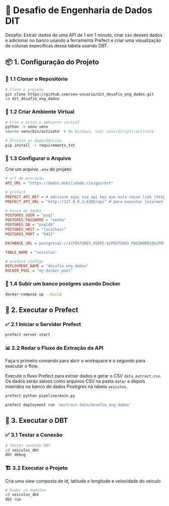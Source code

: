 # 🚀 Desafio de Engenharia de Dados DIT

Desafio: Extrair dados de uma API de 1 em 1 minuto, criar csv desses dados e adicionar no banco usando a ferramenta Prefect e criar uma visualização de colunas expecíficas dessa tabela usando DBT.


## 📦 **1. Configuração do Projeto**

### 🔑 **1.1 Clonar o Repositório**

```bash
# Clone o projeto
git clone https://github.com/seu-usuario/dit_desafio_eng_dados.git
cd dit_desafio_eng_dados
```

### 🌿 **1.2 Criar Ambiente Virtual**

```bash
# Crie e ative o ambiente virtual
python -m venv venv
source venv/bin/activate  # No Windows, use: venv\Scripts\activate

# Instale as dependências
pip install -r requirements.txt
```

### 🔐 **1.3 Configurar o Arquivo**

Crie um arquivo `.env` do projeto:

```ini
# url de extração
API_URL = "https://dados.mobilidade.rio/gps/brt"

# prefect
PREFECT_API_KEY = # adicione aqui sua api key que esta nesse link (https://app.prefect.cloud/my/api-keys)
PREFECT_API_URL = "http://127.0.0.1:4200/api" # para executar localmente

# banco de dados
POSTGRES_USER = "psql"
POSTGRES_PASSWORD = "senha"
POSTGRES_DB = "psqldb"
POSTGRES_HOST = "localhost"
POSTGRES_PORT = "5433"

DATABASE_URL = postgresql://${POSTGRES_USER}:${POSTGRES_PASSWORD}@${POSTGRES_HOST}:${POSTGRES_PORT}/${POSTGRES_DB}

TABLE_NAME = "veiculos"

# prefect configs
DEPLOYMENT_NAME = "desafio_eng_dados"
DOCKER_POOL = "my-docker-pool"
```

###  🚀 **1.4 Subir um banco postgres usando Docker**
```bash
docker-compose up --build
```
## 🚀 **2. Executar o Prefect**
### ✅ 2.1 Iniciar o Servidor Prefect

```bash
prefect server start
```

### 📊 2.2 Rodar o Fluxo de Extração da API

Faça o primeiro comando para abrir o workspace e o segundo para executar o flow.

Execute o fluxo Prefect para extrair dados e gerar o CSV `data_extract.csv`. Os dados serão salvos como arquivos CSV na pasta `data/` e depois inseridos no banco de dados Postrgres na tabela `veiculos`.

```bash
prefect python pipeline/main.py

prefect deployment run 'exctract-data/desafio_eng_dados'
```


## 🚀 **3. Executar o DBT**

### ✅ **3.1 Testar a Conexão**

```bash
# Testar conexão DBT
cd veiculos_dbt
dbt debug
```

### 🏗️ **3.2 Executar o Projeto**
Cria uma view composta de id, latitude e longitude e velocidade do veiculo

```bash
# Rodar os modelos
cd veiculos_dbt
dbt run
```

